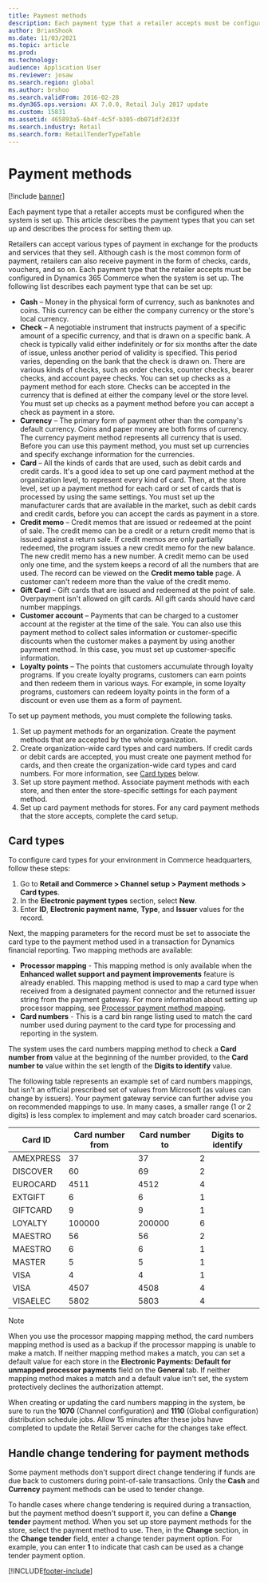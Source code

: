 ```yaml
---
title: Payment methods
description: Each payment type that a retailer accepts must be configured when the system is set up. This article describes the payment types that you can set up and describes the process for setting them up.
author: BrianShook
ms.date: 11/03/2021
ms.topic: article
ms.prod: 
ms.technology: 
audience: Application User
ms.reviewer: josaw
ms.search.region: global
ms.author: brshoo
ms.search.validFrom: 2016-02-28
ms.dyn365.ops.version: AX 7.0.0, Retail July 2017 update
ms.custom: 15831
ms.assetid: 465893a5-6b4f-4c5f-b305-db071df2d33f
ms.search.industry: Retail
ms.search.form: RetailTenderTypeTable
---
```


# Payment methods

[!include [banner](includes/banner.md)]

Each payment type that a retailer accepts must be configured when the system is set up. This article describes the payment types that you can set up and describes the process for setting them up.

Retailers can accept various types of payment in exchange for the products and services that they sell. Although cash is the most common form of payment, retailers can also receive payment in the form of checks, cards, vouchers, and so on. Each payment type that the retailer accepts must be configured in Dynamics 365 Commerce when the system is set up. The following list describes each payment type that can be set up:

- **Cash** – Money in the physical form of currency, such as banknotes and coins. This currency can be either the company currency or the store's local currency.
- **Check** – A negotiable instrument that instructs payment of a specific amount of a specific currency, and that is drawn on a specific bank. A check is typically valid either indefinitely or for six months after the date of issue, unless another period of validity is specified. This period varies, depending on the bank that the check is drawn on. There are various kinds of checks, such as order checks, counter checks, bearer checks, and account payee checks. You can set up checks as a payment method for each store. Checks can be accepted in the currency that is defined at either the company level or the store level. You must set up checks as a payment method before you can accept a check as payment in a store.
- **Currency** – The primary form of payment other than the company's default currency. Coins and paper money are both forms of currency. The currency payment method represents all currency that is used. Before you can use this payment method, you must set up currencies and specify exchange information for the currencies.
- **Card** – All the kinds of cards that are used, such as debit cards and credit cards. It's a good idea to set up one card payment method at the organization level, to represent every kind of card. Then, at the store level, set up a payment method for each card or set of cards that is processed by using the same settings. You must set up the manufacturer cards that are available in the market, such as debit cards and credit cards, before you can accept the cards as payment in a store.
- **Credit memo** – Credit memos that are issued or redeemed at the point of sale. The credit memo can be a credit or a return credit memo that is issued against a return sale. If credit memos are only partially redeemed, the program issues a new credit memo for the new balance. The new credit memo has a new number. A credit memo can be used only one time, and the system keeps a record of all the numbers that are used. The record can be viewed on the **Credit memo table** page. A customer can't redeem more than the value of the credit memo.
- **Gift Card** – Gift cards that are issued and redeemed at the point of sale. Overpayment isn't allowed on gift cards. All gift cards should have card number mappings. 
- **Customer account** – Payments that can be charged to a customer account at the register at the time of the sale. You can also use this payment method to collect sales information or customer-specific discounts when the customer makes a payment by using another payment method. In this case, you must set up customer-specific information.
- **Loyalty points** – The points that customers accumulate through loyalty programs. If you create loyalty programs, customers can earn points and then redeem them in various ways. For example, in some loyalty programs, customers can redeem loyalty points in the form of a discount or even use them as a form of payment.

To set up payment methods, you must complete the following tasks.

1. Set up payment methods for an organization. Create the payment methods that are accepted by the whole organization.
2. Create organization-wide card types and card numbers. If credit cards or debit cards are accepted, you must create one payment method for cards, and then create the organization-wide card types and card numbers. For more information, see [Card types](#card-types) below.
3. Set up store payment method. Associate payment methods with each store, and then enter the store-specific settings for each payment method.
4. Set up card payment methods for stores. For any card payment methods that the store accepts, complete the card setup.

## Card types

To configure card types for your environment in Commerce headquarters, follow these steps:

1. Go to **Retail and Commerce \> Channel setup \> Payment methods \> Card types**.
1. In the **Electronic payment types** section, select **New**.
1. Enter **ID**, **Electronic payment name**, **Type**, and **Issuer** values for the record.

Next, the mapping parameters for the record must be set to associate the card type to the payment method used in a transaction for Dynamics financial reporting. Two mapping methods are available:
 - **Processor mapping** - This mapping method is only available when the **Enhanced wallet support and payment improvements** feature is already enabled. This mapping method is used to map a card type when received from a designated payment connector and the returned issuer string from the payment gateway. For more information about setting up processor mapping, see [Processor payment method mapping](wallets.md#processor-payment-method-mapping).
 - **Card numbers** - This is a card bin range listing used to match the card number used during payment to the card type for processing and reporting in the system. 

The system uses the card numbers mapping method to check a **Card number from** value at the beginning of the number provided, to the **Card number to** value within the set length of the **Digits to identify** value.  

The following table represents an example set of card numbers mappings, but isn't an official prescribed set of values from Microsoft (as values can change by issuers). Your payment gateway service can further advise you on recommended mappings to use. In many cases, a smaller range (1 or 2 digits) is less complex to implement and may catch broader card scenarios.

| Card ID   | Card number from | Card number to | Digits to identify |
| --------- | ---------------- | -------------- | ------------------ |
| AMEXPRESS | 37               | 37             | 2                  |
| DISCOVER  | 60               | 69             | 2                  |
| EUROCARD  | 4511             | 4512           | 4                  |
| EXTGIFT   | 6                | 6              | 1                  |
| GIFTCARD  | 9                | 9              | 1                  |
| LOYALTY   | 100000           | 200000         | 6                  |
| MAESTRO   | 56               | 56             | 2                  |
| MAESTRO   | 6                | 6              | 1                  |
| MASTER    | 5                | 5              | 1                  |
| VISA      | 4                | 4              | 1                  |
| VISA      | 4507             | 4508           | 4                  |
| VISAELEC  | 5802             | 5803           | 4                  |

> [!NOTE]
> When you use the processor mapping mapping method, the card numbers mapping method is used as a backup if the processor mapping is unable to make a match. If neither mapping method makes a match, you can set a default value for each store in the **Electronic Payments: Default for unmapped processor payments** field on the **General** tab. If neither mapping method makes a match and a default value isn't set, the system protectively declines the authorization attempt.

When creating or updating the card numbers mapping in the system, be sure to run the **1070** (Channel configuration) and **1110** (Global configuration) distribution schedule jobs. Allow 15 minutes after these jobs have completed to update the Retail Server cache for the changes take effect.

## Handle change tendering for payment methods

Some payment methods don't support direct change tendering if funds are due back to customers during point-of-sale transactions. Only the **Cash** and **Currency** payment methods can be used to tender change. 

To handle cases where change tendering is required during a transaction, but the payment method doesn't support it, you can define a **Change tender** payment method. When you set up store payment methods for the store, select the payment method to use. Then, in the **Change** section, in the **Change tender** field, enter a change tender payment option. For example, you can enter **1** to indicate that cash can be used as a change tender payment option.

[!INCLUDE[footer-include](../includes/footer-banner.md)]

